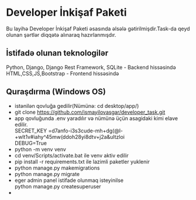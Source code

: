 # Developer İnkişaf Paketi
Bu layihə Developer İnkişaf Paketi əsasında əlsələ gətirilmişdir.Task-da qeyd olunan şərtlər diqqətə alınaraq hazırlanmışdır.

## İstifadə olunan teknologilər
Python, Django, Django Rest Framework, SQLite - Backend hissəsində  
HTML,CSS,JS,Bootstrap - Frontend hissəsində
  
## Quraşdırma (Windows OS)  
- istənilən qovluğa gedilir(Nümünə: cd desktop/app/)    
- git clone https://github.com/ismayilovasgar/developer_task.git    
- app qovluğunda .env yaradılır və nümünə üçün asagidaki kimi elave edilir.    
  SECRET_KEY =d7anfo-i3s3cude-mh+dg(@l-+wlt1v#iahy^45mw(ddoh28yi8dtv+j2a&ultzloi    
  DEBUG=True   
- python -m venv venv     
- cd venv/Scripts/activate.bat   ile venv aktiv edilir  
- pip install -r requirements.txt ile lazimli paketler yuklenir   
- python manage.py makemigrations  
- python manage.py migrate   
- eger admin panel istifade olunmaq isteyinilse   
  python manage.py createsuperuser   
- 


